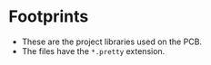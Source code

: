 # Footprints

* These are the project libraries used on the PCB.
* The files have the `*.pretty` extension.

